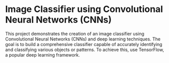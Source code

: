 # Image Classifier using Convolutional Neural Networks (CNNs)
This project demonstrates the creation of an image classifier using Convolutional Neural Networks (CNNs) and deep learning techniques. The goal is to build a comprehensive classifier capable of accurately identifying and classifying various objects or patterns. To achieve this, use TensorFlow, a popular deep learning framework.
